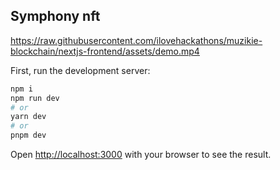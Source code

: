 

## Symphony nft

https://raw.githubusercontent.com/ilovehackathons/muzikie-blockchain/nextjs-frontend/assets/demo.mp4

First, run the development server:

```bash
npm i
npm run dev
# or
yarn dev
# or
pnpm dev
```

Open [http://localhost:3000](http://localhost:3000) with your browser to see the result.